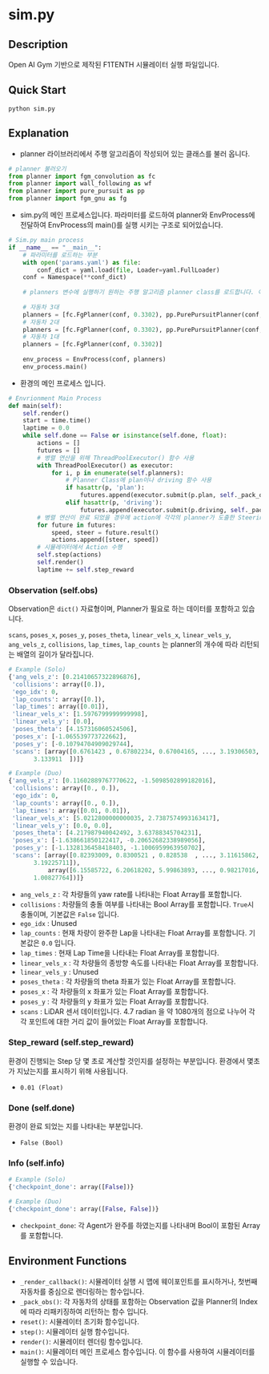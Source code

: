 # sim.py 

## Description
Open AI Gym 기반으로 제작된 F1TENTH 시뮬레이터 실행 파일입니다. 

## Quick Start
```shell
python sim.py
```

## Explanation
- planner 라이브러리에서 주행 알고리즘이 작성되어 있는 클래스를 불러 옵니다. 
```python
# planner 불러오기
from planner import fgm_convolution as fc
from planner import wall_following as wf
from planner import pure_pursuit as pp
from planner import fgm_gnu as fg
```

- sim.py의 메인 프로세스입니다.  파라미터를 로드하여 planner와 EnvProcess에 전달하여 EnvProcess의 main()를 실행 시키는 구조로 되어있습니다. 
```python
# Sim.py main process
if __name__ == "__main__":
    # 파라미터를 로드하는 부분
    with open('params.yaml') as file:
        conf_dict = yaml.load(file, Loader=yaml.FullLoader)
    conf = Namespace(**conf_dict)
    
    # planners 변수에 실행하기 원하는 주행 알고리즘 planner class를 로드합니다. 이는 최대 4개 까지 추가 가능합니다. 
    
    # 자동차 3대
    planners = [fc.FgPlanner(conf, 0.3302), pp.PurePursuitPlanner(conf, 0.3302), wf.WallPlanner(conf, 0.3302)] 
    # 자동차 2대 
    planners = [fc.FgPlanner(conf, 0.3302), pp.PurePursuitPlanner(conf, 0.3302)]
    # 자동차 1대
    planners = [fc.FgPlanner(conf, 0.3302)]
    
    env_process = EnvProcess(conf, planners)
    env_process.main()
```

- 환경의 메인 프로세스 입니다.
```python
# Envrionment Main Process
def main(self):
    self.render()
    start = time.time()
    laptime = 0.0
    while self.done == False or isinstance(self.done, float):
        actions = []
        futures = []
        # 병렬 연산을 위해 ThreadPoolExecutor() 함수 사용 
        with ThreadPoolExecutor() as executor:
            for i, p in enumerate(self.planners):
                # Planner Class에 plan이나 driving 함수 사용
                if hasattr(p, 'plan'):
                    futures.append(executor.submit(p.plan, self._pack_obs(i)))
                elif hasattr(p, 'driving'):
                    futures.append(executor.submit(p.driving, self._pack_obs(i)))
        # 병렬 연산이 완료 되었을 경우에 action에 각각의 planner가 도출한 Steering Angle 값과 Speed 값을 삽입
        for future in futures:
            speed, steer = future.result()
            actions.append([steer, speed])
        # 시뮬레이터에서 Action 수행 
        self.step(actions)
        self.render()
        laptime += self.step_reward
```
### Observation (self.obs)
Observation은 `dict()` 자료형이며, Planner가 필요로 하는 데이터를 포함하고 있습니다.

 `scans`, `poses_x`, `poses_y`, `poses_theta`, `linear_vels_x`, `linear_vels_y`, `ang_vels_z`, `collisions`, `lap_times`, `lap_counts` 는 planner의 개수에 따라 리턴되는 배열의 길이가 달라집니다. 

```python
# Example (Solo)
{'ang_vels_z': [0.21410657322896876],
 'collisions': array([0.]),
 'ego_idx': 0,
 'lap_counts': array([0.]),
 'lap_times': array([0.01]),
 'linear_vels_x': [1.5976799999999998],
 'linear_vels_y': [0.0],
 'poses_theta': [4.157316060524506],
 'poses_x': [-1.065539773722662],
 'poses_y': [-0.10794704909029744],
 'scans': [array([0.6761423 , 0.67802234, 0.67004165, ..., 3.19306503, 3.16019914,
       3.133911  ])]}
```

```python
# Example (Duo)
{'ang_vels_z': [0.11602889767770622, -1.5098502899182016],
 'collisions': array([0., 0.]),
 'ego_idx': 0,
 'lap_counts': array([0., 0.]),
 'lap_times': array([0.01, 0.01]),
 'linear_vels_x': [5.0212800000000035, 2.7387574993163417],
 'linear_vels_y': [0.0, 0.0],
 'poses_theta': [4.217987940042492, 3.63788345704231],
 'poses_x': [-1.638661850122417, -0.20652682338989056],
 'poses_y': [-1.1328136458418403, -1.1006959963950702],
 'scans': [array([0.82393009, 0.8300521 , 0.828538  , ..., 3.11615862, 3.1745315 ,
       3.19225711]),
           array([6.15585722, 6.20618202, 5.99863893, ..., 0.98217016, 0.99055202,
       1.00827764])]}
```
* `ang_vels_z` : 각 차량들의 yaw rate를 나타내는 Float Array를 포함합니다.
* `collisions` : 차량들의 충돌 여부를 나타내는 Bool Array를 포함합니다. `True`시 충돌이며, 기본값은 `False` 입니다.
* `ego_idx` : Unused
* `lap_counts` : 현재 차량이 완주한 Lap을 나타내는 Float Array를 포함합니다. 기본값은 `0.0` 입니다.
* `lap_times` : 현재 Lap Time을 나타내는 Float Array를 포함합니다. 
* `linear_vels_x` : 각 차량들의 종방향 속도를 나타내는 Float Array를 포함합니다.
* `linear_vels_y` : Unused
* `poses_theta` : 각 차량들의 theta 좌표가 있는 Float Array를 포함합니다. 
* `poses_x` : 각 차량들의 x 좌표가 있는 Float Array를 포함합니다.
* `poses_y` : 각 차량들의 y 좌표가 있는 Float Array를 포함합니다.
* `scans` : LiDAR 센서 데이터입니다. 4.7 radian 을 약 1080개의 점으로 나누어 각각 포인트에 대한 거리 값이 들어있는 Float Array를 포함합니다.

### Step_reward (self.step_reward)
환경이 진행되는 Step 당 몇 초로 계산할 것인지를 설정하는 부분입니다. 환경에서 몇초가 지났는지를 표시하기 위해 사용됩니다.  
* `0.01 (Float)`

### Done (self.done)
환경이 완료 되었는 지를 나타내는 부분입니다.  
* `False (Bool)`

### Info (self.info)
```python
# Example (Solo)
{'checkpoint_done': array([False])}

# Example (Duo)
{'checkpoint_done': array([False, False])}
```

* `checkpoint_done`: 각 Agent가 완주를 하였는지를 나타내며 Bool이 포함된 Array를 포함합니다. 

## Environment Functions

- `_render_callback()`: 시뮬레이터 실행 시 맵에 웨이포인트를 표시하거나, 첫번째 자동차를 중심으로 렌더링하는 함수입니다.  
- `_pack_obs()`: 각 자동차의 상태를 포함하는 Observation 값을 Planner의 Index에 따라 리패키징하여 리턴하는 함수 입니다. 
- `reset()`: 시뮬레이터 초기화 함수입니다.  
- `step()`: 시뮬레이터 실행 함수입니다.  
- `render()`: 시뮬레이터 렌더링 함수입니다.  
- `main()`: 시뮬레이터 메인 프로세스 함수입니다. 이 함수를 사용하여 시뮬레이터를 실행할 수 있습니다.

